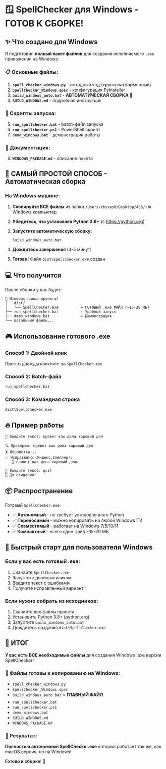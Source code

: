 # 🪟 SpellChecker для Windows - ГОТОВ К СБОРКЕ!

## ✨ Что создано для Windows

Я подготовил **полный пакет файлов** для создания исполняемого `.exe` приложения на Windows:

### 📋 Основные файлы:
1. **`spell_checker_windows.py`** - исходный код (кроссплатформенный)
2. **`SpellChecker_Windows.spec`** - конфигурация PyInstaller
3. **`build_windows_auto.bat`** - **АВТОМАТИЧЕСКАЯ СБОРКА** 🎯
4. **`BUILD_WINDOWS.md`** - подробная инструкция

### 🚀 Скрипты запуска:
5. **`run_spellchecker.bat`** - batch-файл запуска
6. **`run_spellchecker.ps1`** - PowerShell скрипт
7. **`demo_windows.bat`** - демонстрация работы

### 📖 Документация:
8. **`WINDOWS_PACKAGE.md`** - описание пакета

## 🎯 САМЫЙ ПРОСТОЙ СПОСОБ - Автоматическая сборка

### На Windows машине:

1. **Скопируйте ВСЕ файлы** из папки `/Users/chuvash/Desktop/456/` на Windows компьютер

2. **Убедитесь, что установлен Python 3.8+** (с https://python.org)

3. **Запустите автоматическую сборку:**
   ```cmd
   build_windows_auto.bat
   ```

4. **Дождитесь завершения** (3-5 минут)

5. **Готово!** Файл `dist\SpellChecker.exe` создан

## 💻 Что получится

После сборки у вас будет:

```
📁 Windows папка проекта/
├── dist/
│   └── SpellChecker.exe          ← ГОТОВЫЙ .exe ФАЙЛ (~15-20 МБ)
├── run_spellchecker.bat          ← Удобный запуск
├── demo_windows.bat              ← Демонстрация
└── остальные файлы...
```

## 🎮 Использование готового .exe

### Способ 1: Двойной клик
Просто дважды кликните на `SpellChecker.exe`

### Способ 2: Batch-файл  
```cmd
run_spellchecker.bat
```

### Способ 3: Командная строка
```cmd
dist\SpellChecker.exe
```

## 🔥 Пример работы

```
💬 Введите текст: превет как дила хароший ден

🔍 Проверяю: превет как дила хароший ден
⏳ Обработка...
✅ Исправлено (Яндекс.Спеллер):
   📝 привет как дела хороший день

💬 Введите текст: quit
👋 До свидания!
```

## 📦 Распространение

Готовый `SpellChecker.exe`:
- ✅ **Автономный** - не требует установленного Python
- ✅ **Переносимый** - можно копировать на любой Windows ПК  
- ✅ **Совместимый** - работает на Windows 7/8/10/11
- ✅ **Компактный** - всего один файл ~15-20 МБ

## 🚀 Быстрый старт для пользователя Windows

### Если у вас есть готовый .exe:
1. Скачайте `SpellChecker.exe`
2. Запустите двойным кликом
3. Введите текст с ошибками
4. Получите исправленный вариант!

### Если нужно собрать из исходников:
1. Скачайте все файлы проекта
2. Установите Python 3.8+ (python.org)
3. Запустите `build_windows_auto.bat`
4. Дождитесь создания `dist\SpellChecker.exe`

## 🎉 ИТОГ

**У вас есть ВСЕ необходимые файлы** для создания Windows .exe версии SpellChecker!

### 📁 Файлы готовы к копированию на Windows:
- `spell_checker_windows.py`
- `SpellChecker_Windows.spec`  
- `build_windows_auto.bat` ⭐ **ГЛАВНЫЙ ФАЙЛ**
- `run_spellchecker.bat`
- `run_spellchecker.ps1`
- `demo_windows.bat`
- `BUILD_WINDOWS.md`
- `WINDOWS_PACKAGE.md`

### 🎯 Результат:
**Полностью автономный SpellChecker.exe** который работает так же, как macOS версия, но на Windows! 

**Готово к сборке!** 🚀
